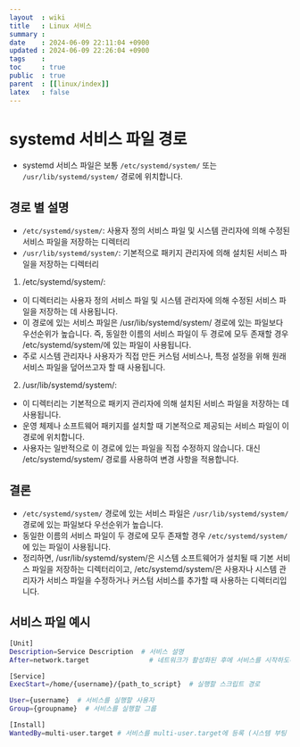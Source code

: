 ```yaml
---
layout  : wiki
title   : Linux 서비스
summary : 
date    : 2024-06-09 22:11:04 +0900
updated : 2024-06-09 22:26:04 +0900
tags    : 
toc     : true
public  : true
parent  : [[linux/index]]
latex   : false
---
```


# systemd 서비스 파일 경로
- systemd 서비스 파일은 보통 `/etc/systemd/system/` 또는 `/usr/lib/systemd/system/` 경로에 위치합니다.

## 경로 별 설명
- `/etc/systemd/system/`: 사용자 정의 서비스 파일 및 시스템 관리자에 의해 수정된 서비스 파일을 저장하는 디렉터리
- `/usr/lib/systemd/system/`: 기본적으로 패키지 관리자에 의해 설치된 서비스 파일을 저장하는 디렉터리

1. /etc/systemd/system/:
- 이 디렉터리는 사용자 정의 서비스 파일 및 시스템 관리자에 의해 수정된 서비스 파일을 저장하는 데 사용됩니다.
- 이 경로에 있는 서비스 파일은 /usr/lib/systemd/system/ 경로에 있는 파일보다 우선순위가 높습니다. 즉, 동일한 이름의 서비스 파일이 두 경로에 모두 존재할 경우 /etc/systemd/system/에 있는 파일이 사용됩니다.
- 주로 시스템 관리자나 사용자가 직접 만든 커스텀 서비스나, 특정 설정을 위해 원래 서비스 파일을 덮어쓰고자 할 때 사용됩니다.

2. /usr/lib/systemd/system/:
- 이 디렉터리는 기본적으로 패키지 관리자에 의해 설치된 서비스 파일을 저장하는 데 사용됩니다.
- 운영 체제나 소프트웨어 패키지를 설치할 때 기본적으로 제공되는 서비스 파일이 이 경로에 위치합니다.
- 사용자는 일반적으로 이 경로에 있는 파일을 직접 수정하지 않습니다. 대신 /etc/systemd/system/ 경로를 사용하여 변경 사항을 적용합니다.

## 결론
- `/etc/systemd/system/` 경로에 있는 서비스 파일은 `/usr/lib/systemd/system/` 경로에 있는 파일보다 우선순위가 높습니다.
- 동일한 이름의 서비스 파일이 두 경로에 모두 존재할 경우 `/etc/systemd/system/`에 있는 파일이 사용됩니다.
- 정리하면, /usr/lib/systemd/system/은 시스템 소프트웨어가 설치될 때 기본 서비스 파일을 저장하는 디렉터리이고, /etc/systemd/system/은 사용자나 시스템 관리자가 서비스 파일을 수정하거나 커스텀 서비스를 추가할 때 사용하는 디렉터리입니다.


## 서비스 파일 예시
```bash
[Unit]
Description=Service Description  # 서비스 설명
After=network.target               # 네트워크가 활성화된 후에 서비스를 시작하도록 설정 (httpd 서비스 등, 네트워크가 필요한 서비스에 사용)

[Service]
ExecStart=/home/{username}/{path_to_script}  # 실행할 스크립트 경로

User={username}  # 서비스를 실행할 사용자
Group={groupname}  # 서비스를 실행할 그룹

[Install]
WantedBy=multi-user.target # 서비스를 multi-user.target에 등록 (시스템 부팅 시 실행)
```